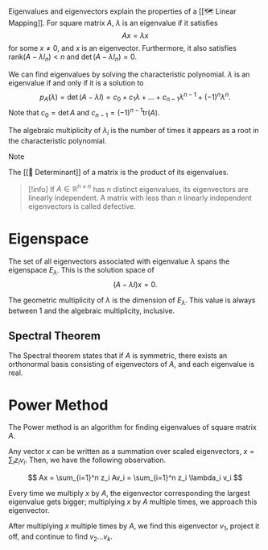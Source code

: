 Eigenvalues and eigenvectors explain the properties of a [[🗺️ Linear Mapping]]. For square matrix $A$, $\lambda$ is an eigenvalue if it satisfies 
$$
Ax = \lambda x
$$
 for some $x \neq 0$, and $x$ is an eigenvector. Furthermore, it also satisfies $\text{rank}(A - \lambda I_n) < n$ and $\det(A - \lambda I_n) = 0$.

We can find eigenvalues by solving the characteristic polynomial. $\lambda$ is an eigenvalue if and only if it is a solution to 
$$
p_A(\lambda) = \det(A - \lambda I) = c_0 + c_1\lambda + \ldots + c_{n-1}\lambda^{n-1} + (-1)^n\lambda^n.
$$
 Note that $c_0 = \det A$ and $c_{n-1} = (-1)^{n-1} \text{tr}(A)$.

The algebraic multiplicity of $\lambda_i$ is the number of times it appears as a root in the characteristic polynomial.

> [!note]
> The [[📖 Determinant]] of a matrix is the product of its eigenvalues.

> [!info]
> If $A \in \mathbb{R}^{n \times n}$ has $n$ distinct eigenvalues, its eigenvectors are linearly independent. A matrix with less than $n$ linearly independent eigenvectors is called defective.

# Eigenspace
The set of all eigenvectors associated with eigenvalue $\lambda$ spans the eigenspace $E_\lambda$. This is the solution space of 
$$
(A - \lambda I)x = 0.
$$


The geometric multiplicity of $\lambda$ is the dimension of $E_\lambda$. This value is always between $1$ and the algebraic multiplicity, inclusive.

## Spectral Theorem
The Spectral theorem states that if $A$ is symmetric, there exists an orthonormal basis consisting of eigenvectors of $A$, and each eigenvalue is real.

# Power Method
The Power method is an algorithm for finding eigenvalues of square matrix $A$.

Any vector $x$ can be written as a summation over scaled eigenvectors, $x = \sum_i z_i v_i$. Then, we have the following observation.

$$
 Ax = \sum_{i=1}^n z_i Av_i = \sum_{i=1}^n z_i \lambda_i v_i 
$$

Every time we multiply $x$ by $A$, the eigenvector corresponding the largest eigenvalue gets bigger; multiplying $x$ by $A$ multiple times, we approach this eigenvector.

After multiplying $x$ multiple times by $A$, we find this eigenvector $v_1$, project it off, and continue to find $v_2\ldots v_k$.